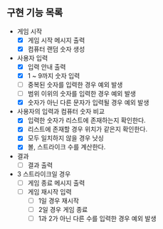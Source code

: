 ## 구현 기능 목록

- 게임 시작
  - [x] 게임 시작 메시지 출력 
  - [x] 컴퓨터 랜덤 숫자 생성 
- 사용자 입력
  - [x] 입력 안내 출력
  - [x] 1 ~ 9까지 숫자 입력
  - [ ] 중복된 숫자를 입력한 경우 예외 발생 
  - [ ] 범위 이위의 숫자를 입력한 경우 예외 발생
  - [x] 숫자가 아닌 다른 문자가 입력될 경우 예외 발생
- 사용자의 입력과 컴퓨터 숫자 비교 
  - [x] 입력한 숫자가 리스트에 존재하는지 확인한다. 
  - [x] 리스트에 존재할 경우 위치가 같은지 확인한다. 
  - [x] 모두 일치하지 않을 경우 낫싱
  - [x] 볼, 스트라이크 수를 계산한다.
- 결과
  - [ ] 결과 출력
- 3 스트라이크일 경우
  - [ ] 게임 종료 메시지 출력
  - [ ] 게임 재시작 입력 
    - [ ] 1일 경우 재시작 
    - [ ] 2일 경우 게임 종료
    - [ ] 1과 2가 아닌 다른 수를 입력한 경우 예외 발생